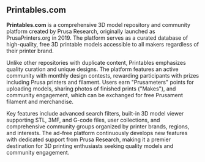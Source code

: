 ## Printables.com

**Printables.com** is a comprehensive 3D model repository and community platform created by Prusa Research, originally launched as PrusaPrinters.org in 2019. The platform serves as a curated database of high-quality, free 3D printable models accessible to all makers regardless of their printer brand.

Unlike other repositories with duplicate content, Printables emphasizes quality curation and unique designs. The platform features an active community with monthly design contests, rewarding participants with prizes including Prusa printers and filament. Users earn "Prusameters" points for uploading models, sharing photos of finished prints ("Makes"), and community engagement, which can be exchanged for free Prusament filament and merchandise.

Key features include advanced search filters, built-in 3D model viewer supporting STL, 3MF, and G-code files, user collections, and comprehensive community groups organized by printer brands, regions, and interests. The ad-free platform continuously develops new features with dedicated support from Prusa Research, making it a premier destination for 3D printing enthusiasts seeking quality models and community engagement.